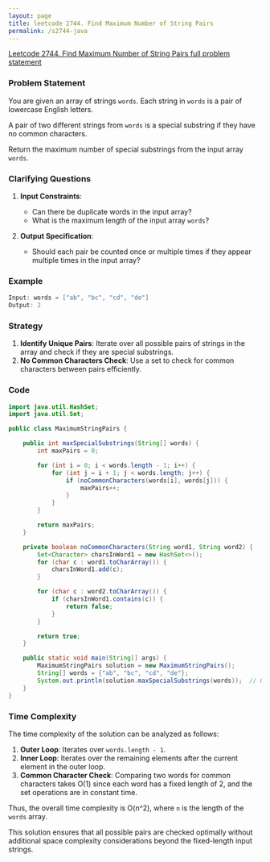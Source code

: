 ```yaml
---
layout: page
title: leetcode 2744. Find Maximum Number of String Pairs
permalink: /s2744-java
---
```

[Leetcode 2744. Find Maximum Number of String Pairs full problem statement](https://algoadvance.github.io/algoadvance/l2744)
### Problem Statement

You are given an array of strings `words`. Each string in `words` is a pair of lowercase English letters.

A pair of two different strings from `words` is a special substring if they have no common characters.

Return the maximum number of special substrings from the input array `words`.

### Clarifying Questions

1. **Input Constraints**:
    - Can there be duplicate words in the input array?
    - What is the maximum length of the input array `words`?

2. **Output Specification**:
    - Should each pair be counted once or multiple times if they appear multiple times in the input array?

### Example

```java
Input: words = ["ab", "bc", "cd", "de"]
Output: 2
```

### Strategy

1. **Identify Unique Pairs**: Iterate over all possible pairs of strings in the array and check if they are special substrings.
2. **No Common Characters Check**: Use a set to check for common characters between pairs efficiently.

### Code

```java
import java.util.HashSet;
import java.util.Set;

public class MaximumStringPairs {

    public int maxSpecialSubstrings(String[] words) {
        int maxPairs = 0;

        for (int i = 0; i < words.length - 1; i++) {
            for (int j = i + 1; j < words.length; j++) {
                if (noCommonCharacters(words[i], words[j])) {
                    maxPairs++;
                }
            }
        }

        return maxPairs;
    }

    private boolean noCommonCharacters(String word1, String word2) {
        Set<Character> charsInWord1 = new HashSet<>();
        for (char c : word1.toCharArray()) {
            charsInWord1.add(c);
        }

        for (char c : word2.toCharArray()) {
            if (charsInWord1.contains(c)) {
                return false;
            }
        }

        return true;
    }

    public static void main(String[] args) {
        MaximumStringPairs solution = new MaximumStringPairs();
        String[] words = {"ab", "bc", "cd", "de"};
        System.out.println(solution.maxSpecialSubstrings(words));  // Output: 2
    }
}
```

### Time Complexity

The time complexity of the solution can be analyzed as follows:

1. **Outer Loop**: Iterates over `words.length - 1`.
2. **Inner Loop**: Iterates over the remaining elements after the current element in the outer loop.
3. **Common Character Check**: Comparing two words for common characters takes O(1) since each word has a fixed length of 2, and the set operations are in constant time.

Thus, the overall time complexity is O(n^2), where `n` is the length of the `words` array.

This solution ensures that all possible pairs are checked optimally without additional space complexity considerations beyond the fixed-length input strings.